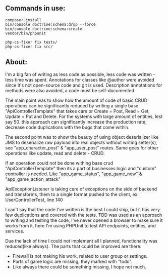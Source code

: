 ## Commands in use:
```
composer install
bin/console doctrine:schema:drop --force
bin/console doctrine:schema:create
vendor/bin/phpunit

php-cs-fixer fix tests/
php-cs-fixer fix src/
```

## About:
I'm a big fan of writing as less code as possible, less code was written - less time was spent. 
Annotations for classes like @author were avoided since it's not open-source code and git is used.
Description annotations for methods were also avoided, a code must be self-documented. 

The main point was to show how the amount of code of basic CRUD operations can be significantly reduced by 
writing a single base "ApiControllerTemplate" that takes care or Create = Post, Read = Get, Update = Put and Delete.
For the systems with large amount of entities, lest say 50. this approach can significantly increase the production rate,
decrease code duplications with the bugs that come within.

The second point was to show the beauty of using object deserializer like JMS to deserialize raw 
payload into real objects without writing setter(s), see "app_character_post" & "app_user_post" routes.
Same goes for other operations like update, read and delete - CRUD.

If an operation could not be done withing base crud "ApiControllerTemplate" then its a part of businesses logic 
and "custom" controller is needed. Like "app_game_status", "app_game_new" & "app_game_action_attack"
  
ApiExceptionListener is taking care of exceptions on the side of backend and transforms, 
them to a single format pushed to the client, ex: UserControllerTest, line 140 
  
I can't say that the code I've written is the best I could ship, but it has very few duplications and covered with the tests. 
TDD was used as an approach to writing and testing the code, I've never opened a browser to make sure it works from it.
here I'm using PHPUnit to test API endpoints, entities, and services.


Due the lack of time I could not implement all I planned, functionality was reduced(like always).
The parts that could be improved are there: 
 - Firewall is not making his work, related to user group or settings.
 - Parts of game logic are missing, they marked with "todo".
 - Like always there could be something missing, I hope not much. 
